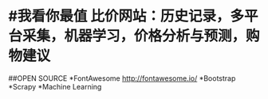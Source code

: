 #我看你最值
比价网站：历史记录，多平台采集，机器学习，价格分析与预测，购物建议
=============

##OPEN SOURCE
*FontAwesome http://fontawesome.io/
*Bootstrap
*Scrapy
*Machine Learning
